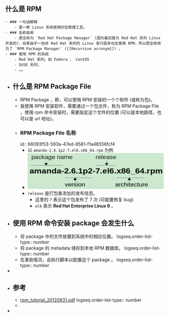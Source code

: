## 什么是 RPM
	- ### 一句话解释
		- 是一款 Linux 系统使用的包管理工具。
	- ### 名称由来
		- 原全称为 `Red Hat Package Manager` (因为最初是为 Red Hat 系列 Linux 开发的)，后来由于一些非 Red Hat 系列的 Linux 发行版本也在使用 RPM，所以把全称改为了 `RPM Package Manager` ([[Recursive acronym]]) 。
	- ### 使用 RPM 的系统
		- Red Hat 系列。如 Fedora 、 CentOS
		- SUSE 系列。
		- ……
- ## 什么是 RPM Package File
	- RPM Package ，即，可以使用 RPM 安装的一个个软件 (或称为包)。
	- 我使用 RPM 安装软件，需要通过一个包文件，称为 RPM Package File ，使用 rpm 命令安装时，需要指定这个文件的位置 (可以是本地路径，也可以是 url 地址)。
	- ### RPM Package File 名称
	  id:: 66093f53-593a-47ed-9581-f1a46556fcf4
		- 以 `amanda-2.6.1p2-7.el6.x86_64.rpm` 为例
		- ![image.png](../assets/image_1711882543593_0.png)
		- `release` 是打包者添加的发布信息。
			- 这里的 `7` 表示这个包发布了 7 次 (可能要修复 bug)
			- `el6` 表示 **Red Hat Enterprise Linux 6** 。
- ## 使用 RPM 命令安装 package 会发生什么
	- 将 package 中的文件放置到系统中的相应位置。
	  logseq.order-list-type:: number
	- 将 package 的 metadata 储存到本地 RPM 数据库。
	  logseq.order-list-type:: number
	- 在某些情况，会执行脚本以配置这个 package 。
	  logseq.order-list-type:: number
-
- ## 参考
	- [rpm_tutorial_20120831.pdf](https://access.redhat.com/sites/default/files/attachments/rpm_tutorial_20120831.pdf)
	  logseq.order-list-type:: number
	-
-